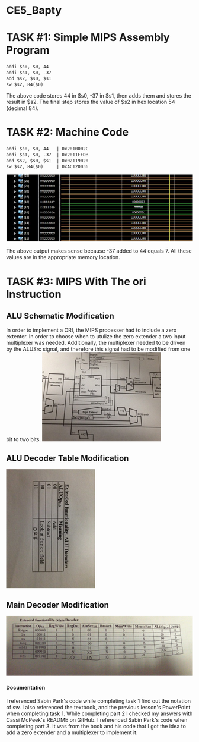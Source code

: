 CE5_Bapty
=========
# TASK #1: Simple MIPS Assembly Program
```
addi $s0, $0, 44
addi $s1, $0, -37
add $s2, $s0, $s1
sw $s2, 84($0)
```
The above code stores 44 in $s0, -37 in $s1, then adds them and stores the result in $s2. The final step stores the value of $s2 in hex location 54 (decimal 84).
# TASK #2: Machine Code
```
addi $s0, $0, 44   | 0x2010002C
addi $s1, $0, -37  | 0x2011FFDB
add $s2, $s0, $s1  | 0x02119020
sw $s2, 84($0)     | 0xAC120036
```
![alt tag](https://raw.githubusercontent.com/seanbapty/CE5_Bapty/master/part2output.JPG)

The above output makes sense because -37 added to 44 equals 7. All these values are in the appropriate memory location.
# TASK #3: MIPS With The ori Instruction 
## ALU Schematic Modification
In order to implement a ORI, the MIPS processer had to include a zero extenter. In order to choose when to utulize the zero extender a two input multiplexer was needed. Additionally, the multiplexer needed to be driven by the ALUSrc signal, and therefore this signal had to be modified from one bit to two bits. 
![alt tag](https://raw.githubusercontent.com/seanbapty/CE5_Bapty/master/schematic.jpg)
## ALU Decoder Table Modification
![alt tag](https://raw.githubusercontent.com/seanbapty/CE5_Bapty/master/alu.jpg)
## Main Decoder Modification
![alt tag](https://raw.githubusercontent.com/seanbapty/CE5_Bapty/master/MainDecoderTable.jpg)
#### Documentation
I referenced Sabin Park's code while completing task 1 find out the notation of sw. I also referenced the textbook, and the previous lesson's PowerPoint when completing task 1.
While completing part 2 I checked my answers with Cassi McPeek's README on GitHub.
I referenced Sabin Park's code when completing part 3. It was from the book and his code that I got the idea to add a zero extender and a multiplexer to implement it.
